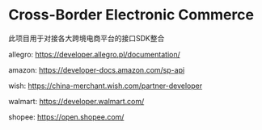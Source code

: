 Cross-Border Electronic Commerce
===========
此项目用于对接各大跨境电商平台的接口SDK整合

allegro: https://developer.allegro.pl/documentation/

amazon: https://developer-docs.amazon.com/sp-api

wish: https://china-merchant.wish.com/partner-developer

walmart: https://developer.walmart.com/

shopee: https://open.shopee.com/

